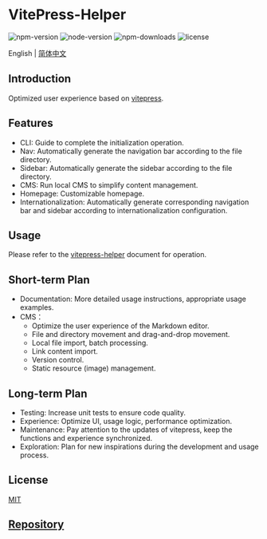 # VitePress-Helper

![npm-version](https://flat.badgen.net/npm/v/@huyikai/vitepress-helper) ![node-version](https://flat.badgen.net/npm/node/@huyikai/vitepress-helper) ![npm-downloads](https://flat.badgen.net/npm/dw/@huyikai/vitepress-helper) ![license](https://flat.badgen.net/npm/license/@huyikai/vitepress-helper)

English | [简体中文](./README-zh.md)

## Introduction

Optimized user experience based on [vitepress](https://vitepress.vuejs.org).

## Features

- CLI: Guide to complete the initialization operation.
- Nav: Automatically generate the navigation bar according to the file directory.
- Sidebar: Automatically generate the sidebar according to the file directory.
- CMS: Run local CMS to simplify content management.
- Homepage: Customizable homepage.
- Internationalization: Automatically generate corresponding navigation bar and sidebar according to internationalization configuration.

## Usage

Please refer to the [vitepress-helper](https://huyikai.github.io/vitepress-helper/) document for operation.

## Short-term Plan

- Documentation: More detailed usage instructions, appropriate usage examples.
- CMS：
  - Optimize the user experience of the Markdown editor.
  - File and directory movement and drag-and-drop movement.
  - Local file import, batch processing.
  - Link content import.
  - Version control.
  - Static resource (image) management.

## Long-term Plan

- Testing: Increase unit tests to ensure code quality.
- Experience: Optimize UI, usage logic, performance optimization.
- Maintenance: Pay attention to the updates of vitepress, keep the functions and experience synchronized.
- Exploration: Plan for new inspirations during the development and usage process.

## License

[MIT](./license)

## [Repository](https://github.com/huyikai/vitepress-Helper)
